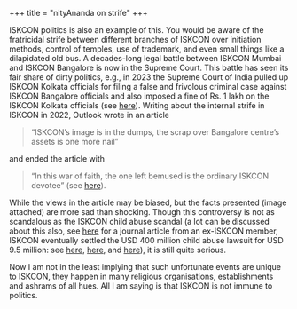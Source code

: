 +++
title = "nityAnanda on strife"
+++

ISKCON politics is also an example of this. You would be aware of the fratricidal strife between different branches of ISKCON over initiation methods, control of temples, use of trademark, and even small things like a dilapidated old bus. A decades-long legal battle between ISKCON Mumbai and ISKCON Bangalore is now in the Supreme Court. This battle has seen its fair share of dirty politics, e.g., in 2023 the Supreme Court of India pulled up ISKCON Kolkata officials for filing a false and frivolous criminal case against ISKCON Bangalore officials and also imposed a fine of Rs. 1 lakh on the ISKCON Kolkata officials (see [here](https://timesofindia.indiatimes.com/india/sc-pulls-up-iskcon-kolkata-for-filing-false-case-against-iskcon-imposed-rs-1-lakh-cost/articleshow/100362368.cms)). Writing about the internal strife in ISKCON in 2022, Outlook wrote in an article 

> “ISKCON’s image is in the dumps, the scrap over Bangalore centre’s assets is one more nail” 

and ended the article with 

> “In this war of faith, the one left bemused is the ordinary ISKCON devotee” (see [here](https://www.outlookindia.com/society/the-lord-have-mercy-news-281089)). 

While the views in the article may be biased, but the facts presented (image attached) are more sad than shocking. Though this controversy is not as scandalous as the ISKCON child abuse scandal (a lot can be discussed about this also, see [here](https://articles1.icsahome.com/articles/authoritarian-culture-and-child-abuse-in-iskcon) for a journal article from an ex-ISKCON member, ISKCON eventually settled the USD 400 million child abuse lawsuit for USD 9.5 million: see [here](https://www.indiatoday.in/magazine/religion/story/20000626-iskcon-finds-itself-in-a-holy-mess-after-students-file-400-million-sexual-abuse-suit-777767-2000-06-25), [here](https://hwpi.harvard.edu/pluralismarchive/news/iskcon-abuse-cases-settled-usd-95-million), and [here](https://www.latimes.com/archives/la-xpm-2005-jun-26-me-krishna26-story.html)), it is still quite serious. 

Now I am not in the least implying that such unfortunate events are unique to ISKCON, they happen in many religious organisations, establishments and ashrams of all hues. All I am saying is that ISKCON is not immune to politics.
